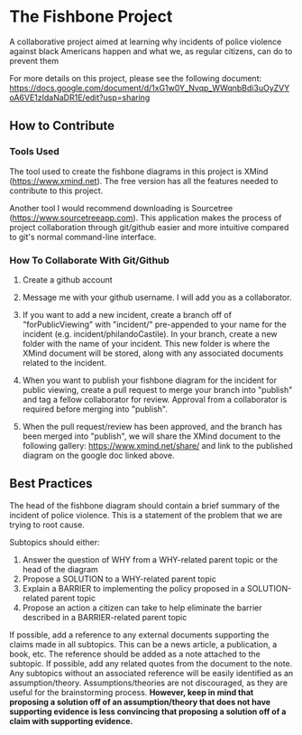 # The Fishbone Project
A collaborative project aimed at learning why incidents of police violence against black Americans happen and what we, as regular citizens, can do to prevent them

For more details on this project, please see the following document:
https://docs.google.com/document/d/1xG1w0Y_Nvqp_WWqnbBdi3uOyZVYoA6VE1zIdaNaDR1E/edit?usp=sharing

## How to Contribute
### Tools Used
The tool used to create the fishbone diagrams in this project is XMind (https://www.xmind.net). The free version has all the features needed to contribute to this project.

Another tool I would recommend downloading is Sourcetree (https://www.sourcetreeapp.com). This application makes the process of project collaboration through git/github easier and more intuitive compared to git's normal command-line interface.

### How To Collaborate With Git/Github
1. Create a github account

2. Message me with your github username. I will add you as a collaborator.

3. If you want to add a new incident, create a branch off of "forPublicViewing" with "incident/" pre-appended to your name for the incident (e.g. incident/philandoCastile). In your branch, create a new folder with the name of your incident. This new folder is where the XMind document will be stored, along with any associated documents related to the incident.

4. When you want to publish your fishbone diagram for the incident for public viewing, create a pull request to merge your branch into "publish" and tag a fellow collaborator for review. Approval from a collaborator is required before merging into "publish".

5. When the pull request/review has been approved, and the branch has been merged into "publish", we will share the XMind document to the following gallery: https://www.xmind.net/share/ and link to the published diagram on the google doc linked above.

## Best Practices

The head of the fishbone diagram should contain a brief summary of the incident of police violence. This is a statement of the problem that we are trying to root cause.

Subtopics should either:
1) Answer the question of WHY from a WHY-related parent topic or the head of the diagram
2) Propose a SOLUTION to a WHY-related parent topic
3) Explain a BARRIER to implementing the policy proposed in a SOLUTION-related parent topic
4) Propose an action a citizen can take to help eliminate the barrier described in a BARRIER-related parent topic

If possible, add a reference to any external documents supporting the claims made in all subtopics. This can be a news article, a publication, a book, etc. The reference should be added as a note attached to the subtopic. If possible, add any related quotes from the document to the note. Any subtopics without an associated reference will be easily identified as an assumption/theory. Assumptions/theories are not discouraged, as they are useful for the brainstorming process. **However, keep in mind that proposing a solution off of an assumption/theory that does not have supporting evidence is less convincing that proposing a solution off of a claim with supporting evidence.**
